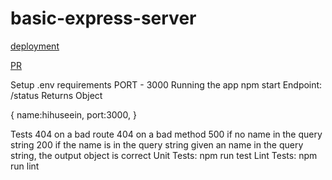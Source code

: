 # basic-express-server


[deployment](https://basic-express-server-jdeitawi.herokuapp.com/)


[PR](https://github.com/jdeitawimostafa/basic-express-server/pull/1)


Setup
.env requirements
PORT - 3000
Running the app
npm start
Endpoint: /status
Returns Object

{
 name:hihuseein,
port:3000,
}


Tests
404 on a bad route
404 on a bad method
500 if no name in the query string
200 if the name is in the query string
given an name in the query string, the output object is correct
Unit Tests: npm run test
Lint Tests: npm run lint
